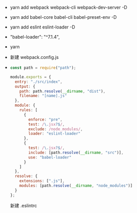 - yarn add webpack webpack-cli webpack-dev-server -D

- yarn add babel-core babel-cli babel-preset-env -D

- yarn add eslint eslint-loader -D

- "babel-loader": "^7.1.4",

- yarn

- 新建 webpack.config.js

- ```javascript
  const path = require("path");

  module.exports = {
    entry: "./src/index",
    output: {
      path: path.resolve(__dirname, "dist"),
      filename: "[name].js"
    },
    module: {
      rules: [
        {
          enforce: "pre",
          test: /\.jsx?$/,
          exclude: /node_modules/,
          loader: "eslint-loader"
        },
        {
          test: /\.jsx?$/,
          include: [path.resolve(__dirname, "src")],
          use: "babel-loader"
        }
      ]
    },
    resolve: {
      extensions: [".js"],
      modules: [path.resolve(__dirname, "node_modules")]
    }
  };
  ```

  新建 .eslintrc
